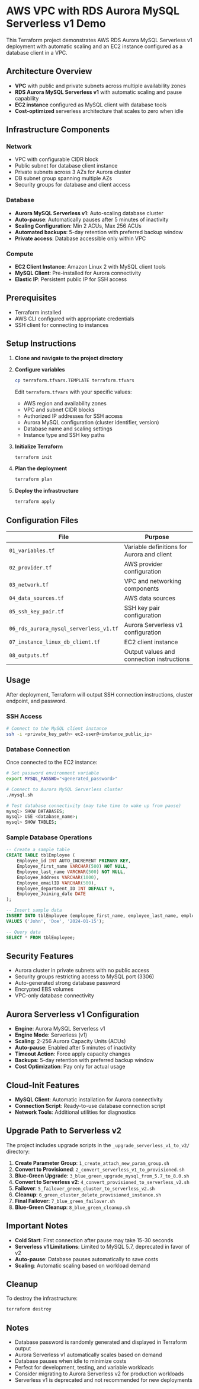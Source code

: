 # AWS VPC with RDS Aurora MySQL Serverless v1 Demo

This Terraform project demonstrates AWS RDS Aurora MySQL Serverless v1 deployment with automatic scaling and an EC2 instance configured as a database client in a VPC.

## Architecture Overview

- **VPC** with public and private subnets across multiple availability zones
- **RDS Aurora MySQL Serverless v1** with automatic scaling and pause capability
- **EC2 instance** configured as MySQL client with database tools
- **Cost-optimized** serverless architecture that scales to zero when idle

## Infrastructure Components

### Network
- VPC with configurable CIDR block
- Public subnet for database client instance
- Private subnets across 3 AZs for Aurora cluster
- DB subnet group spanning multiple AZs
- Security groups for database and client access

### Database
- **Aurora MySQL Serverless v1**: Auto-scaling database cluster
- **Auto-pause**: Automatically pauses after 5 minutes of inactivity
- **Scaling Configuration**: Min 2 ACUs, Max 256 ACUs
- **Automated backups**: 5-day retention with preferred backup window
- **Private access**: Database accessible only within VPC

### Compute
- **EC2 Client Instance**: Amazon Linux 2 with MySQL client tools
- **MySQL Client**: Pre-installed for Aurora connectivity
- **Elastic IP**: Persistent public IP for SSH access

## Prerequisites

- Terraform installed
- AWS CLI configured with appropriate credentials
- SSH client for connecting to instances

## Setup Instructions

1. **Clone and navigate to the project directory**

2. **Configure variables**
   ```bash
   cp terraform.tfvars.TEMPLATE terraform.tfvars
   ```
   Edit `terraform.tfvars` with your specific values:
   - AWS region and availability zones
   - VPC and subnet CIDR blocks
   - Authorized IP addresses for SSH access
   - Aurora MySQL configuration (cluster identifier, version)
   - Database name and scaling settings
   - Instance type and SSH key paths

3. **Initialize Terraform**
   ```bash
   terraform init
   ```

4. **Plan the deployment**
   ```bash
   terraform plan
   ```

5. **Deploy the infrastructure**
   ```bash
   terraform apply
   ```

## Configuration Files

| File | Purpose |
|------|---------|
| `01_variables.tf` | Variable definitions for Aurora and client |
| `02_provider.tf` | AWS provider configuration |
| `03_network.tf` | VPC and networking components |
| `04_data_sources.tf` | AWS data sources |
| `05_ssh_key_pair.tf` | SSH key pair configuration |
| `06_rds_aurora_mysql_serverless_v1.tf` | Aurora Serverless v1 configuration |
| `07_instance_linux_db_client.tf` | EC2 client instance |
| `08_outputs.tf` | Output values and connection instructions |

## Usage

After deployment, Terraform will output SSH connection instructions, cluster endpoint, and password.

### SSH Access
```bash
# Connect to the MySQL client instance
ssh -i <private_key_path> ec2-user@<instance_public_ip>
```

### Database Connection
Once connected to the EC2 instance:

```bash
# Set password environment variable
export MYSQL_PASSWD="<generated_password>"

# Connect to Aurora MySQL Serverless cluster
./mysql.sh

# Test database connectivity (may take time to wake up from pause)
mysql> SHOW DATABASES;
mysql> USE <database_name>;
mysql> SHOW TABLES;
```

### Sample Database Operations
```sql
-- Create a sample table
CREATE TABLE tblEmployee (
    Employee_id INT AUTO_INCREMENT PRIMARY KEY,
    Employee_first_name VARCHAR(500) NOT NULL,
    Employee_last_name VARCHAR(500) NOT NULL,
    Employee_Address VARCHAR(1000),
    Employee_emailID VARCHAR(500),
    Employee_department_ID INT DEFAULT 9,
    Employee_Joining_date DATE
);

-- Insert sample data
INSERT INTO tblEmployee (employee_first_name, employee_last_name, employee_joining_date) 
VALUES ('John', 'Doe', '2024-01-15');

-- Query data
SELECT * FROM tblEmployee;
```

## Security Features

- Aurora cluster in private subnets with no public access
- Security groups restricting access to MySQL port (3306)
- Auto-generated strong database password
- Encrypted EBS volumes
- VPC-only database connectivity

## Aurora Serverless v1 Configuration

- **Engine**: Aurora MySQL Serverless v1
- **Engine Mode**: Serverless (v1)
- **Scaling**: 2-256 Aurora Capacity Units (ACUs)
- **Auto-pause**: Enabled after 5 minutes of inactivity
- **Timeout Action**: Force apply capacity changes
- **Backups**: 5-day retention with preferred backup window
- **Cost Optimization**: Pay only for actual usage

## Cloud-Init Features

- **MySQL Client**: Automatic installation for Aurora connectivity
- **Connection Script**: Ready-to-use database connection script
- **Network Tools**: Additional utilities for diagnostics

## Upgrade Path to Serverless v2

The project includes upgrade scripts in the `_upgrade_serverless_v1_to_v2/` directory:

1. **Create Parameter Group**: `1_create_attach_new_param_group.sh`
2. **Convert to Provisioned**: `2_convert_serverless_v1_to_provisioned.sh`
3. **Blue-Green Upgrade**: `3_blue_green_upgrade_mysql_from_5.7_to_8.0.sh`
4. **Convert to Serverless v2**: `4_convert_provisioned_to_serverless_v2.sh`
5. **Failover**: `5_failover_green_cluster_to_serverless_v2.sh`
6. **Cleanup**: `6_green_cluster_delete_provisioned_instance.sh`
7. **Final Failover**: `7_blue_green_failover.sh`
8. **Blue-Green Cleanup**: `8_blue_green_cleanup.sh`

## Important Notes

- **Cold Start**: First connection after pause may take 15-30 seconds
- **Serverless v1 Limitations**: Limited to MySQL 5.7, deprecated in favor of v2
- **Auto-pause**: Database pauses automatically to save costs
- **Scaling**: Automatic scaling based on workload demand

## Cleanup

To destroy the infrastructure:
```bash
terraform destroy
```

## Notes

- Database password is randomly generated and displayed in Terraform output
- Aurora Serverless v1 automatically scales based on demand
- Database pauses when idle to minimize costs
- Perfect for development, testing, and variable workloads
- Consider migrating to Aurora Serverless v2 for production workloads
- Serverless v1 is deprecated and not recommended for new deployments
